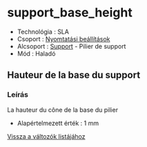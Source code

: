 # support\_base\_height

* Technológia : SLA
* Csoport : [Nyomtatási beállítások](../sla_printer/sla_parameters.md)
* Alcsoport : [Support](../../beallitasok/print_settings.md#support) - Pilier de support
* Mód : Haladó

## Hauteur de la base du support

### Leírás

La hauteur du cône de la base du pilier

* Alapértelmezett érték : 1 mm

[Vissza a változók listájához](../../variable_list)

